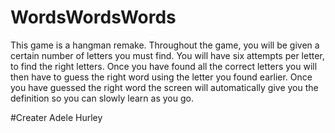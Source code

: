 # WordsWordsWords
This game is a hangman remake. Throughout the game, you will be given a certain number of letters you must find. You will have six attempts per letter, to find the right letters. Once you have found all the correct letters you will then have to guess the right word using the letter you found earlier. Once you have guessed the right word the screen will automatically give you the definition so you can slowly learn as you go.

#Creater
Adele Hurley
